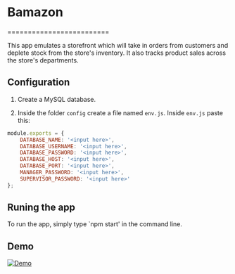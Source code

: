 # Bamazon
=========================

This app emulates a storefront which will take in orders from customers and deplete stock from the store's inventory. It also tracks product sales across the store's departments.

## Configuration

1. Create a MySQL database.

2. Inside the folder `config` create a file named `env.js`.
Inside `env.js` paste this:

```JavaScript
module.exports = {
	DATABASE_NAME: '<input here>',
	DATABASE_USERNAME: '<input here>',
	DATABASE_PASSWORD: '<input here>',
	DATABASE_HOST: '<input here>',
	DATABASE_PORT: '<input here>',
	MANAGER_PASSWORD: '<input here>',
	SUPERVISOR_PASSWORD: '<input here>'
};
```

## Runing the app

To run the app, simply type `npm start' in the command line.

## Demo

[![Demo](https://img.youtube.com/vi/Onn8CGJku_0/0.jpg)](https://www.youtube.com/watch?v=Onn8CGJku_0)